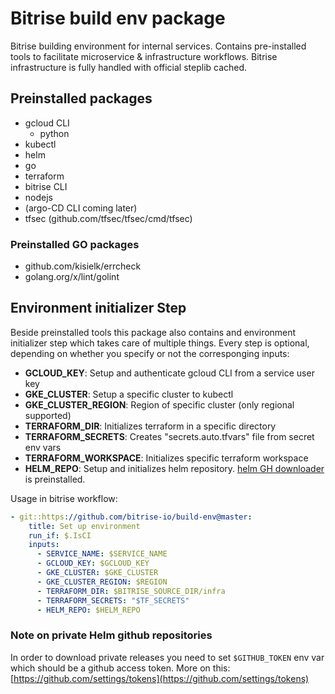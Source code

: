 # Bitrise build env package

Bitrise building environment for internal services. Contains pre-installed tools to facilitate microservice & infrastructure workflows. Bitrise infrastructure is fully handled with official steplib cached.

## Preinstalled packages

* gcloud CLI
  * python
* kubectl
* helm
* go
* terraform
* bitrise CLI
* nodejs
* (argo-CD CLI coming later)
* tfsec (github.com/tfsec/tfsec/cmd/tfsec)

### Preinstalled GO packages

* github.com/kisielk/errcheck
* golang.org/x/lint/golint

## Environment initializer Step

Beside preinstalled tools this package also contains and environment initializer step which takes care of multiple things. Every step is optional, depending on
whether you specify or not the corresponging inputs:

* __GCLOUD_KEY__: Setup and authenticate gcloud CLI from a service user key
* __GKE_CLUSTER__: Setup a specific cluster to kubectl
* __GKE_CLUSTER_REGION__: Region of specific cluster (only regional supported)
* __TERRAFORM_DIR__: Initializes terraform in a specific directory
* __TERRAFORM_SECRETS__: Creates "secrets.auto.tfvars" file from secret env vars
* __TERRAFORM_WORKSPACE__: Initializes specific terraform workspace
* __HELM_REPO__: Setup and initializes helm repository. [helm GH downloader](https://github.com/web-seven/helm-github.git) is preinstalled.

Usage in bitrise workflow:

```yaml
- git::https://github.com/bitrise-io/build-env@master:
    title: Set up environment
    run_if: $.IsCI
    inputs:
      - SERVICE_NAME: $SERVICE_NAME
      - GCLOUD_KEY: $GCLOUD_KEY
      - GKE_CLUSTER: $GKE_CLUSTER
      - GKE_CLUSTER_REGION: $REGION
      - TERRAFORM_DIR: $BITRISE_SOURCE_DIR/infra
      - TERRAFORM_SECRETS: "$TF_SECRETS"
      - HELM_REPO: $HELM_REPO
```

### Note on private Helm github repositories

In order to download private releases you need to set `$GITHUB_TOKEN` env var which should be a github access token. More on this: [https://github.com/settings/tokens](https://github.com/settings/tokens)
